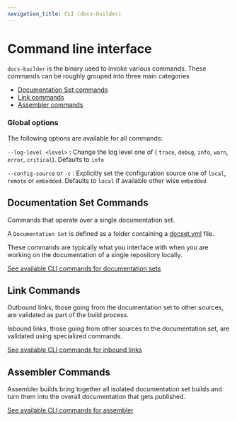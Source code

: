 ```yaml
---
navigation_title: CLI (docs-builder)
---
```


# Command line interface

`docs-builder` is the binary used to invoke various commands. 
These commands can be roughly grouped into three main categories

- [Documentation Set commands](#documentation-set-commands)
- [Link commands](#link-commands)
- [Assembler commands](#assembler-commands)

### Global options 

The following options are available for all commands:

`--log-level <level>`
:   Change the log level one of ( `trace`, `debug`, `info`, `warn`, `error`, `critical`). Defaults to `info`

`--config-source` or `-c`
:   Explicitly set the configuration source one of `local`, `remote` or `embedded`. Defaults to `local` if available 
    other wise `embedded`

## Documentation Set Commands

Commands that operate over a single documentation set.

A `Documentation Set` is defined as a folder containing a [docset.yml](../configure/content-set/index.md) file.

These commands are typically what you interface with when you are working on the documentation of a single repository locally.

[See available CLI commands for documentation sets](docset/index.md) 

## Link Commands

Outbound links, those going from the documentation set to other sources, are validated as part of the build process.

Inbound links, those going from other sources to the documentation set, are validated using specialized commands.

[See available CLI commands for inbound links](links/index.md) 

## Assembler Commands

Assembler builds bring together all isolated documentation set builds and turn them into the overall documentation that gets published.

[See available CLI commands for assembler](assembler/index.md)
